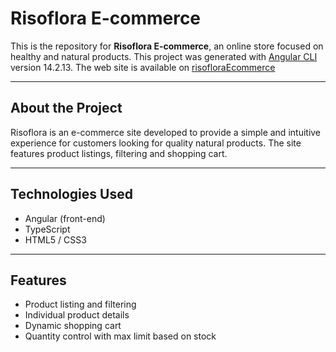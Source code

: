 
# Risoflora E-commerce

This is the repository for **Risoflora E-commerce**, an online store focused on healthy and natural products. This project was generated with [Angular CLI](https://github.com/angular/angular-cli) version 14.2.13. The web site is available on [risofloraEcommerce](https://risoflora-e-commerce-v4p7.vercel.app/products)

---

## About the Project

Risoflora is an e-commerce site developed to provide a simple and intuitive experience for customers looking for quality natural products. The site features product listings, filtering and shopping cart.

---

## Technologies Used

- Angular (front-end)
- TypeScript
- HTML5 / CSS3

---

## Features

- Product listing and filtering
- Individual product details
- Dynamic shopping cart
- Quantity control with max limit based on stock



